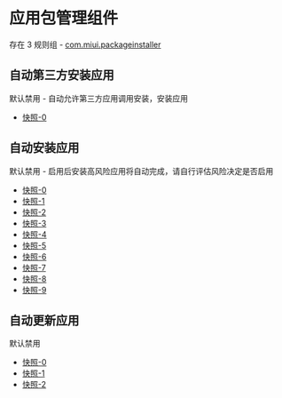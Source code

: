 # 应用包管理组件

存在 3 规则组 - [com.miui.packageinstaller](/src/apps/com.miui.packageinstaller.ts)

## 自动第三方安装应用

默认禁用 - 自动允许第三方应用调用安装，安装应用

- [快照-0](https://gkd-kit.gitee.io/import/12874746)

## 自动安装应用

默认禁用 - 启用后安装高风险应用将自动完成，请自行评估风险决定是否启用

- [快照-0](https://gkd-kit.songe.li/import/12818034)
- [快照-1](https://gkd-kit.songe.li/import/12818054)
- [快照-2](https://gkd-kit.gitee.io/import/12888410)
- [快照-3](https://gkd-kit.gitee.io/import/12889120)
- [快照-4](https://gkd-kit.gitee.io/import/12889135)
- [快照-5](https://gkd-kit.gitee.io/import/12889137)
- [快照-6](https://gkd-kit.gitee.io/import/12889148)
- [快照-7](https://gkd-kit.gitee.io/import/12889120)
- [快照-8](https://gkd-kit.gitee.io/import/12889148)
- [快照-9](https://gkd-kit.songe.li/import/12818044)

## 自动更新应用

默认禁用

- [快照-0](https://gkd-kit.songe.li/import/12817988)
- [快照-1](https://gkd-kit.songe.li/import/12910080)
- [快照-2](https://gkd-kit.songe.li/import/12817999)
